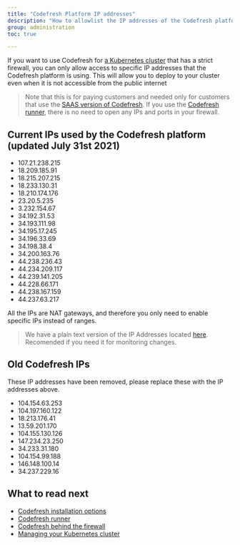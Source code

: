 ```yaml
---
title: "Codefresh Platform IP addresses"
description: "How to allowlist the IP addresses of the Codefresh platform"
group: administration
toc: true

---
```


If you want to use Codefresh for [a Kubernetes cluster]({{site.baseurl}}/docs/deploy-to-kubernetes/add-kubernetes-cluster/) that has a strict firewall, you can only allow access to specific IP addresses
that the Codefresh platform is using. This will allow you to deploy to your cluster even when it is not accessible from the public internet

>Note that this is for paying customers and needed only for customers that use the [SAAS version of Codefresh]({{site.baseurl}}/docs/administration/installation-security/). If you use the [Codefresh runner]({{site.baseurl}}/docs/administration/codefresh-runner/), there is no need to open any IPs and ports in your firewall.

## Current IPs used by the Codefresh platform (updated July 31st 2021)

- 107.21.238.215
- 18.209.185.91
- 18.215.207.215
- 18.233.130.31
- 18.210.174.176
- 23.20.5.235
- 3.232.154.67
- 34.192.31.53
- 34.193.111.98
- 34.195.17.245
- 34.196.33.69
- 34.198.38.4
- 34.200.163.76
- 44.238.236.43
- 44.234.209.117
- 44.239.141.205
- 44.228.66.171
- 44.238.167.159
- 44.237.63.217

All the IPs are NAT gateways, and therefore you only need to enable specific IPs instead of ranges.

> We have a plain text version of the IP Addresses located [here]({{site.baseurl}}/docs/administration/cf-ip4.txt). Recomended if you need it for monitoring changes.

## Old Codefresh IPs

These IP addresses have been removed, please replace these with the IP addresses above.

- 104.154.63.253
- 104.197.160.122
- 18.213.176.41
- 13.59.201.170
- 104.155.130.126
- 147.234.23.250
- 34.233.31.180
- 104.154.99.188
- 146.148.100.14
- 34.237.229.16

## What to read next

- [Codefresh installation options]({{site.baseurl}}/docs/administration/installation-security/)
- [Codefresh runner]({{site.baseurl}}/docs/administration/codefresh-runner/)
- [Codefresh behind the firewall]({{site.baseurl}}/docs/administration/behind-the-firewall/)
- [Managing your Kubernetes cluster]({{site.baseurl}}/docs/deploy-to-kubernetes/manage-kubernetes/)
